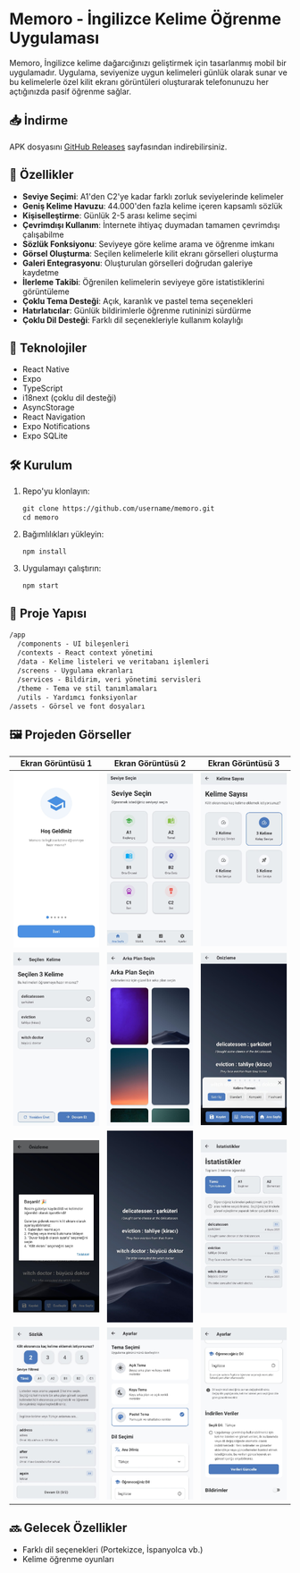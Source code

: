 # Memoro - İngilizce Kelime Öğrenme Uygulaması

Memoro, İngilizce kelime dağarcığınızı geliştirmek için tasarlanmış mobil bir uygulamadır. Uygulama, seviyenize uygun kelimeleri günlük olarak sunar ve bu kelimelerle özel kilit ekranı görüntüleri oluşturarak telefonunuzu her açtığınızda pasif öğrenme sağlar.

## 📥 İndirme

APK dosyasını [GitHub Releases](https://github.com/eyupduran/memoro/releases/tag/v1.0.0) sayfasından indirebilirsiniz.

## 📱 Özellikler

- **Seviye Seçimi**: A1'den C2'ye kadar farklı zorluk seviyelerinde kelimeler
- **Geniş Kelime Havuzu**: 44.000'den fazla kelime içeren kapsamlı sözlük
- **Kişiselleştirme**: Günlük 2-5 arası kelime seçimi
- **Çevrimdışı Kullanım**: İnternete ihtiyaç duymadan tamamen çevrimdışı çalışabilme
- **Sözlük Fonksiyonu**: Seviyeye göre kelime arama ve öğrenme imkanı
- **Görsel Oluşturma**: Seçilen kelimelerle kilit ekranı görselleri oluşturma
- **Galeri Entegrasyonu**: Oluşturulan görselleri doğrudan galeriye kaydetme
- **İlerleme Takibi**: Öğrenilen kelimelerin seviyeye göre istatistiklerini görüntüleme
- **Çoklu Tema Desteği**: Açık, karanlık ve pastel tema seçenekleri
- **Hatırlatıcılar**: Günlük bildirimlerle öğrenme rutininizi sürdürme
- **Çoklu Dil Desteği**: Farklı dil seçenekleriyle kullanım kolaylığı

## 🚀 Teknolojiler

- React Native
- Expo
- TypeScript
- i18next (çoklu dil desteği)
- AsyncStorage
- React Navigation
- Expo Notifications
- Expo SQLite

## 🛠️ Kurulum

1. Repo'yu klonlayın:
   ```
   git clone https://github.com/username/memoro.git
   cd memoro
   ```

2. Bağımlılıkları yükleyin:
   ```
   npm install
   ```

3. Uygulamayı çalıştırın:
   ```
   npm start
   ```

## 📂 Proje Yapısı

```
/app
  /components - UI bileşenleri
  /contexts - React context yönetimi
  /data - Kelime listeleri ve veritabanı işlemleri
  /screens - Uygulama ekranları
  /services - Bildirim, veri yönetimi servisleri
  /theme - Tema ve stil tanımlamaları 
  /utils - Yardımcı fonksiyonlar
/assets - Görsel ve font dosyaları
```

## 🖼️ Projeden Görseller

| Ekran Görüntüsü 1 | Ekran Görüntüsü 2 | Ekran Görüntüsü 3 |
|---|---|---|
| <img src="readme-images/1.jpg" width="200"> | <img src="readme-images/2.jpg" width="200"> | <img src="readme-images/3.jpg" width="200"> |
| <img src="readme-images/4.jpg" width="200"> | <img src="readme-images/5.jpg" width="200"> | <img src="readme-images/6.jpg" width="200"> |
| <img src="readme-images/7.jpg" width="200"> | <img src="readme-images/8.jpg" width="200"> | <img src="readme-images/9.jpg" width="200"> |
| <img src="readme-images/10.jpg" width="200"> | <img src="readme-images/11.jpg" width="200"> | <img src="readme-images/12.jpg" width="200"> |

## 🔜 Gelecek Özellikler

- Farklı dil seçenekleri (Portekizce, İspanyolca vb.)
- Kelime öğrenme oyunları

